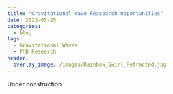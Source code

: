 ```yaml
---
title: "Gravitational Wave Reasearch Opportunities"
date: 2022-05-25
categories:
  - blog
tags:
  - Gravitational Waves
  - PhD Research
header:
  overlay_image: /images/Rainbow_Swirl_Refracted.jpg
---
```

Under construction
